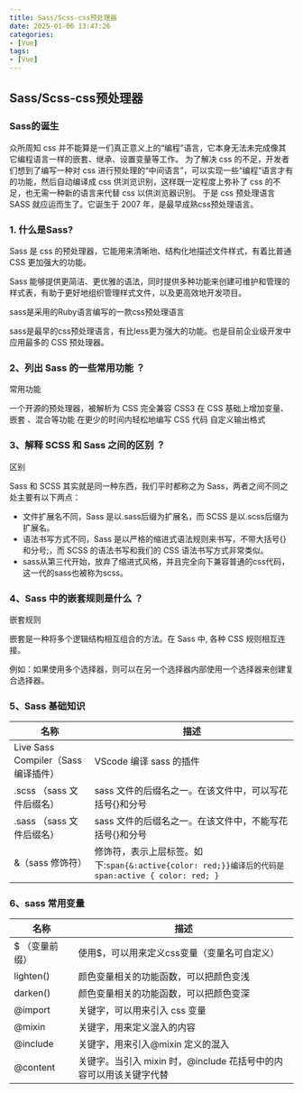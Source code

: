 ```yaml
---
title: Sass/Scss-css预处理器
date: 2025-01-06 13:47:26
categories:
- [Vue]
tags:
- [Vue]
---
```


## Sass/Scss-css预处理器

### Sass的诞生

众所周知 css 并不能算是一们真正意义上的“编程”语言，它本身无法未完成像其它编程语言一样的嵌套、继承、设置变量等工作。
为了解决 css 的不足，开发者们想到了编写一种对 css 进行预处理的“中间语言”，可以实现一些“编程”语言才有的功能，然后自动编译成 css 供浏览识别，这样既一定程度上弥补了 css 的不足，也无需一种新的语言来代替 css 以供浏览器识别。
于是 css 预处理语言 SASS 就应运而生了。它诞生于 2007 年，是最早成熟css预处理语言。

### 1. 什么是Sass?
Sass 是 css 的预处理器，它能用来清晰地、结构化地描述文件样式，有着比普通 CSS 更加强大的功能。

Sass 能够提供更简洁、更优雅的语法，同时提供多种功能来创建可维护和管理的样式表，有助于更好地组织管理样式文件，以及更高效地开发项目。

sass是采用的Ruby语言编写的一款css预处理语言

sass是最早的css预处理语言，有比less更为强大的功能。也是目前企业级开发中应用最多的 CSS 预处理器。

### 2、列出 Sass 的一些常用功能 ？
常用功能

一个开源的预处理器，被解析为 CSS
完全兼容 CSS3
在 CSS 基础上增加变量、嵌套 、混合等功能
在更少的时间内轻松地编写 CSS 代码
自定义输出格式

### 3、解释 SCSS 和 Sass 之间的区别 ？
区别

Sass 和 SCSS 其实就是同一种东西，我们平时都称之为 Sass，两者之间不同之处主要有以下两点：
- 文件扩展名不同，Sass 是以.sass后缀为扩展名，而 SCSS 是以.scss后缀为扩展名。
- 语法书写方式不同，Sass 是以严格的缩进式语法规则来书写，不带大括号{}和分号;，而 SCSS 的语法书写和我们的 CSS 语法书写方式非常类似。
- sass从第三代开始，放弃了缩进式风格，并且完全向下兼容普通的css代码，这一代的sass也被称为scss。

### 4、Sass 中的嵌套规则是什么 ？
嵌套规则

嵌套是一种将多个逻辑结构相互组合的方法。在 Sass 中, 各种 CSS 规则相互连接。

例如：如果使用多个选择器，则可以在另一个选择器内部使用一个选择器来创建复合选择器。

### 5、Sass 基础知识
| 名称 |	描述 |
| --- | --- |
| Live Sass Compiler（Sass 编译插件） |	VScode 编译 sass 的插件 |
| .scss （sass 文件后缀名） | sass 文件的后缀名之一。在该文件中，可以写花括号{}和分号 |
| .sass （sass 文件后缀名） | sass 文件的后缀名之一。在该文件中，不能写花括号{}和分号 |
| &（sass 修饰符） | 修饰符，表示上层标签。如下:```span{&:active{color: red;}}编译后的代码是 span:active { color: red; } ```|

### 6、sass 常用变量
| 名称 |	描述 |
| --- | --- |
| $ （变量前缀） | 使用$，可以用来定义css变量（变量名可自定义） |
| lighten() | 颜色变量相关的功能函数，可以把颜色变浅 |
| darken() | 颜色变量相关的功能函数，可以把颜色变深 |
| @import | 关键字，可以用来引入 css 变量 |
| @mixin |	关键字，用来定义混入的内容 |
| @include | 关键字，用来引入@mixin 定义的混入 |
| @content | 关键字。当引入 mixin 时，@include 花括号中的内容可以用该关键字代替 |

